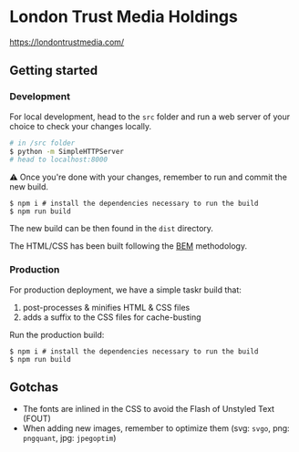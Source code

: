 # London Trust Media Holdings

https://londontrustmedia.com/

## Getting started

### Development

For local development, head to the `src` folder and run a web server of your choice to check your changes locally.

```bash
# in /src folder
$ python -m SimpleHTTPServer
# head to localhost:8000
```

:warning: Once you're done with your changes, remember to run and commit the new build.

```
$ npm i # install the dependencies necessary to run the build
$ npm run build
```

The new build can be then found in the `dist` directory.

The HTML/CSS has been built following the [BEM](http://getbem.com/introduction/) methodology.

### Production

For production deployment, we have a simple taskr build that:
1. post-processes & minifies HTML & CSS files
2. adds a suffix to the CSS files for cache-busting

Run the production build:

```
$ npm i # install the dependencies necessary to run the build
$ npm run build
```

## Gotchas

- The fonts are inlined in the CSS to avoid the Flash of Unstyled Text (FOUT)
- When adding new images, remember to optimize them (svg: `svgo`, png: `pngquant`, jpg: `jpegoptim`)
